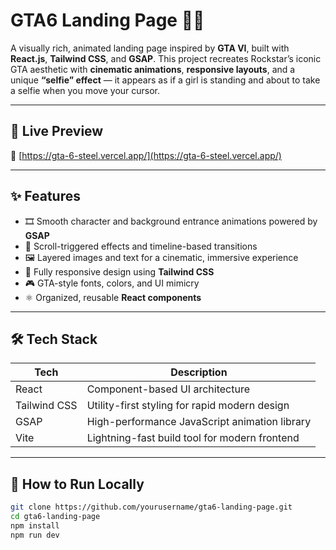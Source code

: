 # GTA6 Landing Page 🚗💥

A visually rich, animated landing page inspired by **GTA VI**, built with **React.js**, **Tailwind CSS**, and **GSAP**. This project recreates Rockstar’s iconic GTA aesthetic with **cinematic animations**, **responsive layouts**, and a unique **“selfie” effect** — it appears as if a girl is standing and about to take a selfie when you move your cursor.

---

## 🚀 Live Preview

🔗 [https://gta-6-steel.vercel.app/](https://gta-6-steel.vercel.app/)

---

## ✨ Features

- 🎞️ Smooth character and background entrance animations powered by **GSAP**
- 📜 Scroll-triggered effects and timeline-based transitions
- 🖼️ Layered images and text for a cinematic, immersive experience
- 📱 Fully responsive design using **Tailwind CSS**
- 🎮 GTA-style fonts, colors, and UI mimicry
- ⚛️ Organized, reusable **React components**

---

## 🛠️ Tech Stack

| Tech         | Description                                      |
|--------------|--------------------------------------------------|
| React        | Component-based UI architecture                  |
| Tailwind CSS | Utility-first styling for rapid modern design    |
| GSAP         | High-performance JavaScript animation library    |
| Vite         | Lightning-fast build tool for modern frontend    |

---

## 🧠 How to Run Locally

```bash
git clone https://github.com/yourusername/gta6-landing-page.git
cd gta6-landing-page
npm install
npm run dev
